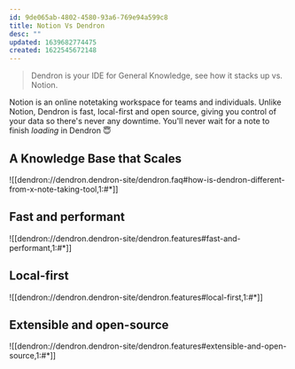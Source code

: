 ```yaml
---
id: 9de065ab-4802-4580-93a6-769e94a599c8
title: Notion Vs Dendron
desc: ""
updated: 1639682774475
created: 1622545672148
---
```


> Dendron is your IDE for General Knowledge, see how it stacks up vs. Notion.

Notion is an online notetaking workspace for teams and individuals. Unlike Notion, Dendron is fast, local-first and open source, giving you control of your data so there's never any downtime. You'll never wait for a note to finish *loading* in Dendron 😇

## A Knowledge Base that Scales
![[dendron://dendron.dendron-site/dendron.faq#how-is-dendron-different-from-x-note-taking-tool,1:#*]]

## Fast and performant

![[dendron://dendron.dendron-site/dendron.features#fast-and-performant,1:#*]]

## Local-first

![[dendron://dendron.dendron-site/dendron.features#local-first,1:#*]]

## Extensible and open-source

![[dendron://dendron.dendron-site/dendron.features#extensible-and-open-source,1:#*]]

